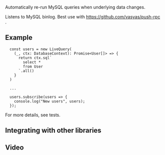 Automatically re-run MySQL queries when underlying data changes.

Listens to MySQL binlog.
Best use with https://github.com/vasyas/push-rpc .

## Example

```
  const users = new LiveQuery(
    (_, ctx: DatabaseContext): Promise<User[]> => {
      return ctx.sql`
        select *
        from User
      `.all()
    }
  )

  ...

  users.subscribe(users => {
    console.log("New users", users);
  });
```

For more details, see tests.

## Integrating with other libraries
## Video 

